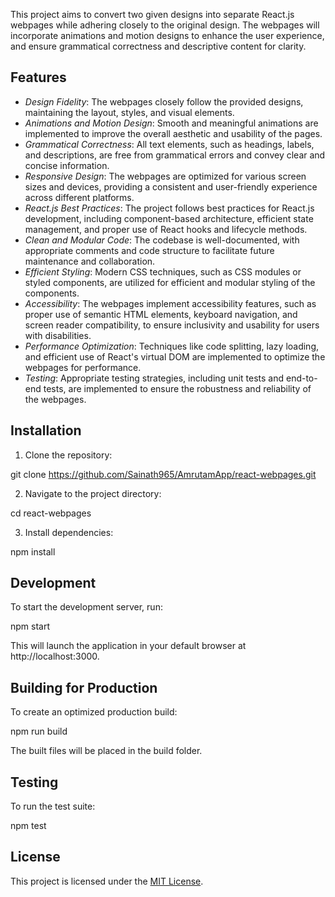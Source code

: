 This project aims to convert two given designs into separate React.js webpages while adhering closely to the original design. The webpages will incorporate animations and motion designs to enhance the user experience, and ensure grammatical correctness and descriptive content for clarity.

## Features

- *Design Fidelity*: The webpages closely follow the provided designs, maintaining the layout, styles, and visual elements.
- *Animations and Motion Design*: Smooth and meaningful animations are implemented to improve the overall aesthetic and usability of the pages.
- *Grammatical Correctness*: All text elements, such as headings, labels, and descriptions, are free from grammatical errors and convey clear and concise information.
- *Responsive Design*: The webpages are optimized for various screen sizes and devices, providing a consistent and user-friendly experience across different platforms.
- *React.js Best Practices*: The project follows best practices for React.js development, including component-based architecture, efficient state management, and proper use of React hooks and lifecycle methods.
- *Clean and Modular Code*: The codebase is well-documented, with appropriate comments and code structure to facilitate future maintenance and collaboration.
- *Efficient Styling*: Modern CSS techniques, such as CSS modules or styled components, are utilized for efficient and modular styling of the components.
- *Accessibility*: The webpages implement accessibility features, such as proper use of semantic HTML elements, keyboard navigation, and screen reader compatibility, to ensure inclusivity and usability for users with disabilities.
- *Performance Optimization*: Techniques like code splitting, lazy loading, and efficient use of React's virtual DOM are implemented to optimize the webpages for performance.
- *Testing*: Appropriate testing strategies, including unit tests and end-to-end tests, are implemented to ensure the robustness and reliability of the webpages.

## Installation

1. Clone the repository:

git clone https://github.com/Sainath965/AmrutamApp/react-webpages.git


2. Navigate to the project directory:

cd react-webpages


3. Install dependencies:

npm install


## Development

To start the development server, run:

npm start

This will launch the application in your default browser at http://localhost:3000.

## Building for Production

To create an optimized production build:

npm run build

The built files will be placed in the build folder.

## Testing

To run the test suite:

npm test

## License

This project is licensed under the [MIT License](LICENSE).
